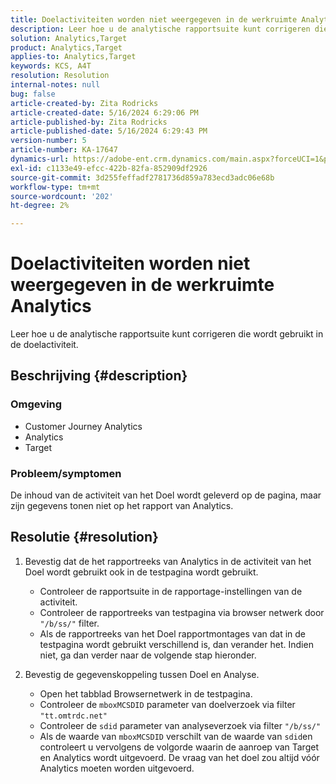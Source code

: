 ```yaml
---
title: Doelactiviteiten worden niet weergegeven in de werkruimte Analytics
description: Leer hoe u de analytische rapportsuite kunt corrigeren die wordt gebruikt in de doelactiviteit.
solution: Analytics,Target
product: Analytics,Target
applies-to: Analytics,Target
keywords: KCS, A4T
resolution: Resolution
internal-notes: null
bug: false
article-created-by: Zita Rodricks
article-created-date: 5/16/2024 6:29:06 PM
article-published-by: Zita Rodricks
article-published-date: 5/16/2024 6:29:43 PM
version-number: 5
article-number: KA-17647
dynamics-url: https://adobe-ent.crm.dynamics.com/main.aspx?forceUCI=1&pagetype=entityrecord&etn=knowledgearticle&id=8fcb372a-b213-ef11-9f89-6045bd0298d4
exl-id: c1133e49-efcc-422b-82fa-852909df2926
source-git-commit: 3d255feffadf2781736d859a783ecd3adc06e68b
workflow-type: tm+mt
source-wordcount: '202'
ht-degree: 2%

---
```


# Doelactiviteiten worden niet weergegeven in de werkruimte Analytics


Leer hoe u de analytische rapportsuite kunt corrigeren die wordt gebruikt in de doelactiviteit.

## Beschrijving {#description}


### <b>Omgeving</b>

- Customer Journey Analytics
- Analytics
- Target




### <b>Probleem/symptomen</b>

De inhoud van de activiteit van het Doel wordt geleverd op de pagina, maar zijn gegevens tonen niet op het rapport van Analytics.


## Resolutie {#resolution}


1. Bevestig dat de het rapportreeks van Analytics in de activiteit van het Doel wordt gebruikt ook in de testpagina wordt gebruikt.

   - Controleer de rapportsuite in de rapportage-instellingen van de activiteit.
   - Controleer de rapportreeks van testpagina via browser netwerk door `"/b/ss/"` filter.
   - Als de rapportreeks van het Doel rapportmontages van dat in de testpagina wordt gebruikt verschillend is, dan verander het. Indien niet, ga dan verder naar de volgende stap hieronder.
2. Bevestig de gegevenskoppeling tussen Doel en Analyse.

   - Open het tabblad Browsernetwerk in de testpagina.
   - Controleer de `mboxMCSDID` parameter van doelverzoek via filter `"tt.omtrdc.net"`
   - Controleer de `sdid` parameter van analyseverzoek via filter `"/b/ss/"`
   - Als de waarde van `mboxMCSDID` verschilt van de waarde van `sdid`en controleert u vervolgens de volgorde waarin de aanroep van Target en Analytics wordt uitgevoerd. De vraag van het doel zou altijd vóór Analytics moeten worden uitgevoerd.
